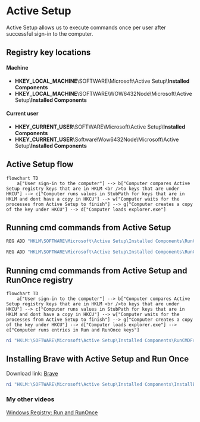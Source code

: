 # Active Setup
Active Setup allows us to execute commands once per user after successful sign-in to the computer.

## Registry key locations
#### <b>Machine</b>
* <b>HKEY_LOCAL_MACHINE</b>\SOFTWARE\Microsoft\Active Setup\\<b>Installed Components</b>
* <b>HKEY_LOCAL_MACHINE</b>\SOFTWARE\WOW6432Node\Microsoft\Active Setup\\<b>Installed Components</b>
#### <b>Current user</b>
* <b>HKEY_CURRENT_USER</b>\SOFTWARE\Microsoft\Active Setup\\<b>Installed Components</b>
* <b>HKEY_CURRENT_USER</b>\Software\Wow6432Node\Microsoft\Active Setup\\<b>Installed Components</b>

## Active Setup flow
```mermaid
flowchart TD
    a["User sign-in to the computer"] --> b["Computer compares Active Setup registry keys that are in HKLM <br />to keys that are under HKCU"] --> c["Computer runs values in StubPath for keys that are in HKLM and dont have a copy in HKCU"] --> w["Computer waits for the processes from Active Setup to finish"] --> g["Computer creates a copy of the key under HKCU"] --> d["Computer loads explorer.exe"]
```

## Running cmd commands from Active Setup
```powershell
REG ADD "HKLM\SOFTWARE\Microsoft\Active Setup\Installed Components\RunCMD" /v StubPath /t REG_SZ /d "cmd /c echo Running from HKLM\Active Setup && whoami && pause"
```

```powershell
REG ADD "HKLM\SOFTWARE\Microsoft\Active Setup\Installed Components\RunCMD" /v Version /t REG_SZ /d "1,1,1,1"
```

## Running cmd commands from Active Setup and RunOnce registry

```mermaid
flowchart TD
    a["User sign-in to the computer"] --> b["Computer compares Active Setup registry keys that are in HKLM <br />to keys that are under HKCU"] --> c["Computer runs values in StubPath for keys that are in HKLM and dont have a copy in HKCU"] --> w["Computer waits for the processes from Active Setup to finish"] --> g["Computer creates a copy of the key under HKCU"] --> d["Computer loads explorer.exe"] --> e["Computer runs entries in Run and RunOnce keys"]
```

```powershell
ni "HKLM:\SOFTWARE\Microsoft\Active Setup\Installed Components\RunCMDFromRunOnce" | New-ItemProperty -Name "StubPath" -Value 'REG ADD "HKCU\Software\Microsoft\Windows\CurrentVersion\RunOnce" /v RunCMD /t REG_SZ /d "cmd /c echo Running from HKCU\RunOnce && whoami && pause"'
```

## Installing Brave with Active Setup and Run Once
Download link: [Brave](https://github.com/brave/brave-browser) <br />

```powershell
ni "HKLM:\SOFTWARE\Microsoft\Active Setup\Installed Components\InstallBraveFromRunOnce" | New-ItemProperty -Name "StubPath" -Value 'REG ADD "HKCU\Software\Microsoft\Windows\CurrentVersion\RunOnce" /v InstallBrave /t REG_SZ /d "cmd /c echo installing software.. && cmd /c C:\BraveBrowserStandaloneSilentSetup.exe"'
```

### My other videos
[Windows Registry: Run and RunOnce](https://youtu.be/zgFzCq5uEPw) <br />